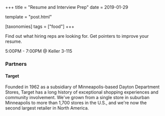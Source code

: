 +++
title = "Resume and Interview Prep"
date = 2019-01-29

template = "post.html"

[taxonomies]
tags = ["food"]
+++

Find out what hiring reps are looking for.
Get pointers to improve your resume.

<!-- more -->

5:00PM - 7:00PM @ Keller 3-115

### Partners
#### Target
Founded in 1962 as a subsidiary of Minneapolis-based Dayton Department
Stores, Target has a long history of exceptional shopping experiences
and community involvement. We've grown from a single store in suburban
Minneapolis to more than 1,700 stores in the U.S., and we're now the
second largest retailer in North America.
